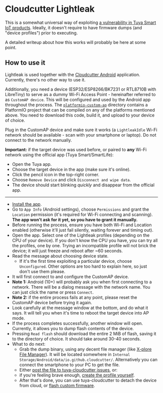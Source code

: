 # Cloudcutter Lightleak

This is a somewhat universal way of exploiting [a vulnerability in Tuya Smart IoT products](https://rb9.nl/posts/2022-03-29-light-jailbreaking-exploiting-tuya-iot-devices/). Ideally, it doesn't require to have firmware dumps (and "device profiles") prior to executing.

A detailed writeup about how this works will probably be here at some point.

## How to use it

Lightleak is used together with the [Cloudcutter Android](https://github.com/tuya-cloudcutter/cloudcutter-android) application. Currently, there's no other way to use it.

Additionally, you need a device (ESP32/ESP8266/BK7231 or RTL8710B with LibreTiny) to serve as a dummy Wi-Fi Access Point - hereinafter referred to as `CustomAP device`. This will be configured and used by the Android app throughout the process. The [`platformio-custom-ap`](https://github.com/tuya-cloudcutter/lightleak/tree/master/platformio-custom-ap) directory contains a PlatformIO project that can be compiled on any of the platforms mentioned above. You need to download this code, build it, and upload to your device of choice.

Plug in the CustomAP device and make sure it works (a `LightleakIdle` Wi-Fi network should be available - scan with your smartphone or laptop). Do not connect to the network manually.

**Important:** if the target device was used before, or paired to **any** Wi-Fi network using the official app (Tuya Smart/SmartLife):
- Open the Tuya app.
- Choose the target device in the app (make sure it's online).
- Click the pencil icon in the top-right corner.
- Choose `Remove Device` and click `Disconnect and wipe data`.
- The device should start blinking *quickly* and disappear from the official app.

---

- [Install the app](https://github.com/tuya-cloudcutter/cloudcutter-android/blob/master/README.md).
- Go to `App Info` (Android settings), choose `Permissions` and grant the `Location` permission (it's required for Wi-Fi connecting and scanning). **The app won't ask for it yet, so you have to grant it manually.**
- Before running the process, ensure you have both Wi-Fi and Location enabled (otherwise it'll just fail silently, waiting forever and timing out).
- Open the app. Select one of the Lightleak profiles (depending on the CPU of your device). If you don't know the CPU you have, you can try all the profiles, one by one. Trying an incompatible profile will not brick the device; it will just freeze and reboot after ~60 seconds.
- Read the message about choosing device state.
	- If it's the first time exploiting a particular device, choose `Unconfigured`. Other options are too hard to explain here, so just don't use them please.
- It will first connect to and configure the CustomAP device.
- **Note 1:** Android (10+) will probably ask you when first connecting to a network. There will be a dialog message with the network name. You can just click the name or press `Connect`.
- **Note 2:** if the entire process fails at any point, please reset the CustomAP device before trying it again.
- Look carefully at the message window at the bottom, and do what it says. It will tell you when it's time to reboot the target device into AP mode.
- If the process completes successfully, another window will open. Currently, it allows you to dump flash contents of the device.
- Pressing `Read flash` should download the entire 2 MiB of flash, saving it to the directory of choice. It should take around 30-40 seconds.
- What to do next:
	- Grab the dump binary, using any decent file manager (like [X-plore File Manager](https://play.google.com/store/apps/details?id=com.lonelycatgames.Xplore)). It will be located somewhere in `Internal Storage/Android/data/io.github.cloudcutter/`. Alternatively you can connect the smartphone to your PC to get the file.
	- Either [post the file to tuya-cloudcutter issues](https://github.com/tuya-cloudcutter/tuya-cloudcutter/issues), or:
	- if you're feeling brave enough, [create the profile yourself](https://github.com/tuya-cloudcutter/tuya-cloudcutter/tree/main/profile-building).
	- After that's done, you can use tuya-cloudcutter to detach the device from cloud, or [flash custom firmware](https://github.com/tuya-cloudcutter/tuya-cloudcutter/blob/main/INSTRUCTIONS.md#flashing-custom-firmware).
